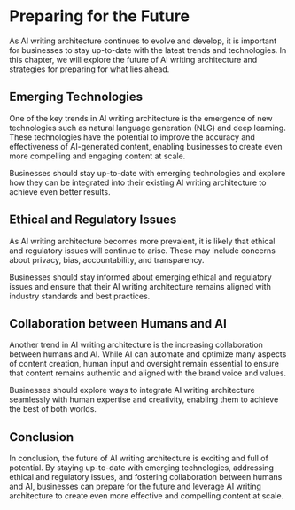 Preparing for the Future
======================================================================

As AI writing architecture continues to evolve and develop, it is important for businesses to stay up-to-date with the latest trends and technologies. In this chapter, we will explore the future of AI writing architecture and strategies for preparing for what lies ahead.

Emerging Technologies
---------------------

One of the key trends in AI writing architecture is the emergence of new technologies such as natural language generation (NLG) and deep learning. These technologies have the potential to improve the accuracy and effectiveness of AI-generated content, enabling businesses to create even more compelling and engaging content at scale.

Businesses should stay up-to-date with emerging technologies and explore how they can be integrated into their existing AI writing architecture to achieve even better results.

Ethical and Regulatory Issues
-----------------------------

As AI writing architecture becomes more prevalent, it is likely that ethical and regulatory issues will continue to arise. These may include concerns about privacy, bias, accountability, and transparency.

Businesses should stay informed about emerging ethical and regulatory issues and ensure that their AI writing architecture remains aligned with industry standards and best practices.

Collaboration between Humans and AI
-----------------------------------

Another trend in AI writing architecture is the increasing collaboration between humans and AI. While AI can automate and optimize many aspects of content creation, human input and oversight remain essential to ensure that content remains authentic and aligned with the brand voice and values.

Businesses should explore ways to integrate AI writing architecture seamlessly with human expertise and creativity, enabling them to achieve the best of both worlds.

Conclusion
----------

In conclusion, the future of AI writing architecture is exciting and full of potential. By staying up-to-date with emerging technologies, addressing ethical and regulatory issues, and fostering collaboration between humans and AI, businesses can prepare for the future and leverage AI writing architecture to create even more effective and compelling content at scale.



